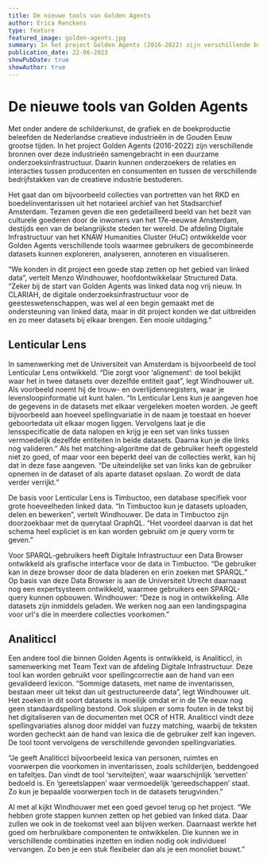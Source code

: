 ```yaml
---
title: De nieuwe tools van Golden Agents
author: Erica Renckens
type: feature
featured_image: golden-agents.jpg
summary: In het project Golden Agents (2016-2022) zijn verschillende bronnen over deze industrieën samengebracht in een duurzame onderzoeksinfrastructuur met verschillende tools. 
publication_date: 22-06-2023
showPubDate: true
showAuthor: true
---
```


<h1>De nieuwe tools van Golden Agents</h1>
Met onder andere de schilderkunst, de grafiek en de boekproductie beleefden de Nederlandse creatieve industrieën in de Gouden Eeuw grootse tijden. In het project Golden Agents (2016-2022) zijn verschillende bronnen over deze industrieën samengebracht in een duurzame onderzoeksinfrastructuur. Daarin kunnen onderzoekers de relaties en interacties tussen producenten en consumenten en tussen de verschillende bedrijfstakken van de creatieve industrie bestuderen. 

Het gaat dan om bijvoorbeeld collecties van portretten van het RKD en boedelinventarissen uit het notarieel archief van het Stadsarchief Amsterdam. Tezamen geven die een gedetailleerd beeld van het bezit van culturele goederen door de inwoners van het 17e-eeuwse Amsterdam, destijds een van de belangrijkste steden ter wereld. De afdeling Digitale Infrastructuur van het KNAW Humanities Cluster (HuC) ontwikkelde voor Golden Agents verschillende tools waarmee gebruikers de gecombineerde datasets kunnen exploreren, analyseren, annoteren en visualiseren.

“We konden in dit project een goede stap zetten op het gebied van linked data”, vertelt Menzo Windhouwer, hoofdontwikkelaar Structured Data. “Zeker bij de start van Golden Agents was linked data nog vrij nieuw. In CLARIAH, de digitale onderzoeksinfrastructuur voor de geesteswetenschappen, was wel al een begin gemaakt met de ondersteuning van linked data, maar in dit project konden we dat uitbreiden en zo meer datasets bij elkaar brengen. Een mooie uitdaging.”

<h2>Lenticular Lens</h2>
In samenwerking met de Universiteit van Amsterdam is bijvoorbeeld de tool Lenticular Lens ontwikkeld. “Die zorgt voor ‘alignement’: de tool bekijkt waar het in twee datasets over dezelfde entiteit gaat”, legt Windhouwer uit. Als voorbeeld noemt hij de trouw- en overlijdensregisters, waar je levensloopinformatie uit kunt halen. “In Lenticular Lens kun je aangeven hoe de gegevens in de datasets met elkaar vergeleken moeten worden. Je geeft bijvoorbeeld aan hoeveel spellingvariatie in de naam je toestaat en hoever geboortedata uit elkaar mogen liggen. Vervolgens laat je die lensspecificatie de data nalopen en krijg je een set van links tussen vermoedelijk dezelfde entiteiten in beide datasets. Daarna kun je die links nog valideren.” Als het matching-algoritme dat de gebruiker heeft opgesteld niet zo goed, of maar voor een beperkt deel van de collecties werkt, kan hij dat in deze fase aangeven. “De uiteindelijke set van links kan de gebruiker opnemen in de dataset of als aparte dataset opslaan. Zo wordt de data verder verrijkt.”

De basis voor Lenticular Lens is Timbuctoo, een database specifiek voor grote hoeveelheden linked data. “In Timbuctoo kun je datasets uploaden, delen en bewerken”, vertelt Windhouwer. De data in Timbuctoo zijn doorzoekbaar met de querytaal GraphQL. “Het voordeel daarvan is dat het schema heel expliciet is en kan worden gebruikt om je query vorm te geven.” 

Voor SPARQL-gebruikers heeft Digitale Infrastructuur een Data Browser ontwikkeld als grafische interface voor de data in Timbuctoo. “De gebruiker kan in deze browser door de data bladeren en erin zoeken met SPARQL.” Op basis van deze Data Browser is aan de Universiteit Utrecht daarnaast nog een expertsysteem ontwikkeld, waarmee gebruikers een SPARQL-query kunnen opbouwen. Windhouwer: “Deze is nog in ontwikkeling. Alle datasets zijn inmiddels geladen. We werken nog aan een landingspagina  voor url's die in meerdere collecties voorkomen.”

<h2>Analiticcl</h2>
Een andere tool die binnen Golden Agents is ontwikkeld, is Analiticcl, in samenwerking met Team Text van de afdeling Digitale Infrastructuur. Deze tool kan worden gebruikt voor spellingcorrectie aan de hand van een gevalideerd lexicon. “Sommige datasets, met name de inventarissen, bestaan meer uit tekst dan uit gestructureerde data”, legt Windhouwer uit. Het zoeken in dit soort datasets is moeilijk omdat er in de 17e eeuw nog geen standaardspelling bestond. Ook sluipen er soms fouten in de tekst bij het digitaliseren van de documenten met OCR of HTR. Analiticcl vindt deze spellingvariaties alsnog door middel van fuzzy matching, waarbij de teksten worden gecheckt aan de hand van lexica die de gebruiker zelf kan ingeven. De tool toont vervolgens de verschillende gevonden spellingvariaties.

“Je geeft Analiticcl bijvoorbeeld lexica van personen, ruimtes en voorwerpen die voorkomen in inventarissen, zoals schilderijen, beddengoed en tafeltjes. Dan vindt de tool ‘serviteijten’, waar waarschijnlijk ‘servetten’ bedoeld is. En ‘gereetslappen’ waar vermoedelijk ‘gereedschappen’ staat. Zo kun je bepaalde voorwerpen toch in de datasets terugvinden.”

Al met al kijkt Windhouwer met een goed gevoel terug op het project. “We hebben grote stappen kunnen zetten op het gebied van linked data. Daar zullen we ook in de toekomst veel aan blijven werken. Daarnaast werkte het goed om herbruikbare componenten te ontwikkelen. Die kunnen we in verschillende combinaties inzetten en indien nodig ook individueel vervangen. Zo ben je een stuk flexibeler dan als je een monoliet bouwt.”
